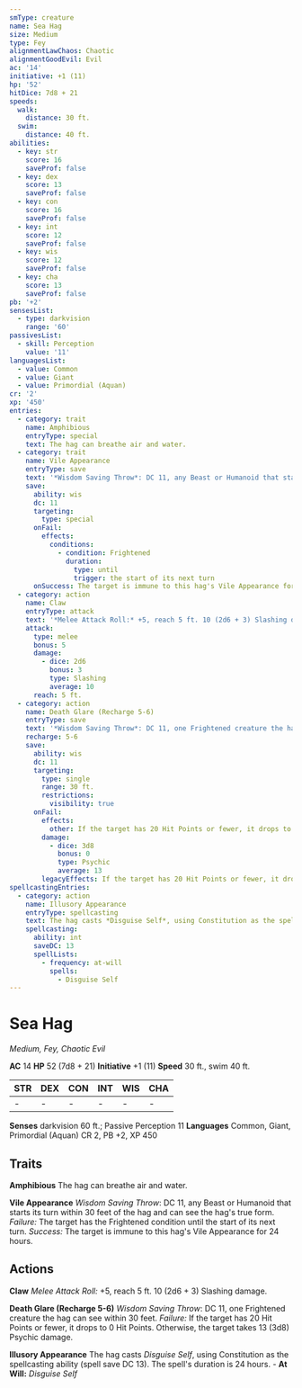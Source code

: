 ```yaml
---
smType: creature
name: Sea Hag
size: Medium
type: Fey
alignmentLawChaos: Chaotic
alignmentGoodEvil: Evil
ac: '14'
initiative: +1 (11)
hp: '52'
hitDice: 7d8 + 21
speeds:
  walk:
    distance: 30 ft.
  swim:
    distance: 40 ft.
abilities:
  - key: str
    score: 16
    saveProf: false
  - key: dex
    score: 13
    saveProf: false
  - key: con
    score: 16
    saveProf: false
  - key: int
    score: 12
    saveProf: false
  - key: wis
    score: 12
    saveProf: false
  - key: cha
    score: 13
    saveProf: false
pb: '+2'
sensesList:
  - type: darkvision
    range: '60'
passivesList:
  - skill: Perception
    value: '11'
languagesList:
  - value: Common
  - value: Giant
  - value: Primordial (Aquan)
cr: '2'
xp: '450'
entries:
  - category: trait
    name: Amphibious
    entryType: special
    text: The hag can breathe air and water.
  - category: trait
    name: Vile Appearance
    entryType: save
    text: '*Wisdom Saving Throw*: DC 11, any Beast or Humanoid that starts its turn within 30 feet of the hag and can see the hag''s true form. *Failure:*  The target has the Frightened condition until the start of its next turn. *Success:*  The target is immune to this hag''s Vile Appearance for 24 hours.'
    save:
      ability: wis
      dc: 11
      targeting:
        type: special
      onFail:
        effects:
          conditions:
            - condition: Frightened
              duration:
                type: until
                trigger: the start of its next turn
      onSuccess: The target is immune to this hag's Vile Appearance for 24 hours.
  - category: action
    name: Claw
    entryType: attack
    text: '*Melee Attack Roll:* +5, reach 5 ft. 10 (2d6 + 3) Slashing damage.'
    attack:
      type: melee
      bonus: 5
      damage:
        - dice: 2d6
          bonus: 3
          type: Slashing
          average: 10
      reach: 5 ft.
  - category: action
    name: Death Glare (Recharge 5-6)
    entryType: save
    text: '*Wisdom Saving Throw*: DC 11, one Frightened creature the hag can see within 30 feet. *Failure:*  If the target has 20 Hit Points or fewer, it drops to 0 Hit Points. Otherwise, the target takes 13 (3d8) Psychic damage.'
    recharge: 5-6
    save:
      ability: wis
      dc: 11
      targeting:
        type: single
        range: 30 ft.
        restrictions:
          visibility: true
      onFail:
        effects:
          other: If the target has 20 Hit Points or fewer, it drops to 0 Hit Points. Otherwise, the target takes 13 (3d8) Psychic damage.
        damage:
          - dice: 3d8
            bonus: 0
            type: Psychic
            average: 13
        legacyEffects: If the target has 20 Hit Points or fewer, it drops to 0 Hit Points. Otherwise, the target takes 13 (3d8) Psychic damage.
spellcastingEntries:
  - category: action
    name: Illusory Appearance
    entryType: spellcasting
    text: The hag casts *Disguise Self*, using Constitution as the spellcasting ability (spell save DC 13). The spell's duration is 24 hours. - **At Will:** *Disguise Self*
    spellcasting:
      ability: int
      saveDC: 13
      spellLists:
        - frequency: at-will
          spells:
            - Disguise Self
---
```


# Sea Hag
*Medium, Fey, Chaotic Evil*

**AC** 14
**HP** 52 (7d8 + 21)
**Initiative** +1 (11)
**Speed** 30 ft., swim 40 ft.

| STR | DEX | CON | INT | WIS | CHA |
| --- | --- | --- | --- | --- | --- |
| - | - | - | - | - | - |

**Senses** darkvision 60 ft.; Passive Perception 11
**Languages** Common, Giant, Primordial (Aquan)
CR 2, PB +2, XP 450

## Traits

**Amphibious**
The hag can breathe air and water.

**Vile Appearance**
*Wisdom Saving Throw*: DC 11, any Beast or Humanoid that starts its turn within 30 feet of the hag and can see the hag's true form. *Failure:*  The target has the Frightened condition until the start of its next turn. *Success:*  The target is immune to this hag's Vile Appearance for 24 hours.

## Actions

**Claw**
*Melee Attack Roll:* +5, reach 5 ft. 10 (2d6 + 3) Slashing damage.

**Death Glare (Recharge 5-6)**
*Wisdom Saving Throw*: DC 11, one Frightened creature the hag can see within 30 feet. *Failure:*  If the target has 20 Hit Points or fewer, it drops to 0 Hit Points. Otherwise, the target takes 13 (3d8) Psychic damage.

**Illusory Appearance**
The hag casts *Disguise Self*, using Constitution as the spellcasting ability (spell save DC 13). The spell's duration is 24 hours. - **At Will:** *Disguise Self*
